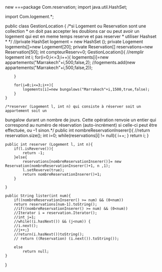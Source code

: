 new
===package Com.reservation;
import java.util.HashSet;

import Com.logement.*;

public class GestionLocation {
  /*si  Logement ou Reservation sont  une collection 
	 * on doit pas accepter les doublons car ou peut avoir un logement qui est en meme temps reserve et pas reserver
	 * utiliser Hashset
	 * */
	//private HashSet<Logement> logement = new HashSet<Logement> ();
	private Logement logements[]=new Logement[20];
	private  Reservation[] reservations=new Reservation[50];
	int compteurReserv=0;
	GestionLocation(){
		//remplir logement
		int i;
		for(i=0;i<=3;i++){
			logements[i]=new appartements("Marrakech"+i,500,false,2);
			//logements.add(new appartements("Marrakech"+i,500,false,2));

		}
		
		for(i=0;i<=3;i++){
			logements[i]=new bungalows("Marrakech"+i,1500,true,false);
		}	
	}
	
	/*reserver (Logement l, int n) qui consiste à réserver soit un appartement soit un
bungalow durant un nombre de jours. Cette opération renvoie un entier qui correspond
au numéro de réservation (auto-incrément) si celle-ci peut être effectuée, ou –1
sinon.*/
	public int nombreReservationInserer(){
		//return reservation.size();
		int i=0;
		while(reservations[i] != null){
			i++;
		}
		return i;
	}
	
	public int reserver (Logement l, int n){
		if(l.isReverve()){
			return -1;
		}else{
			reservations[nombreReservationInserer()]= new Reservation(nombreReservationInserer()+1, n ,1);
			l.setReverve(true);
			return nombreReservationInserer()+1;
		}		
		
	}
	
	public String lister(int num){
		if((nombreReservationInserer() >= num) && (0<num))
		return reservations[num-1].toString();
		//if((nombreReservationInserer() >= num) && (0<num))
		//Iterator i = reservation.Iterator();
		//int j=1;
		//while((i.hasNext()) && (j<num)) {
		//i.next();
		//j++;}
		//return(i.hasNext())toString();
		// return ((Reservation) (i.next()).toString());

		else 
			return null;
	}
}
